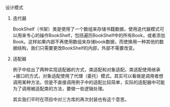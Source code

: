 
设计模式

1. 迭代器

    BookShelf（书架）类是使用了一个数组来存储书籍数据，使用迭代器模式可以用来专心的操作BookShelf，包括遍历BookShelf中的所有Book，或者添加Book。这样如果内部不再使用数组来存储book数据，而使换用一种其他的数据结构，我们只需要更改BookShelf的内部，外部不需要改变。
    
2. 适配器

    例子中给出了两种实现适配器的方式，类适配和对象适配。类适配使用继承+接口的方式，对象适配使用了代理（委托）模式。其实可以看做是调用者想调用某种方法，但是不直接调用例子中的适配比较简单，实际的适配器中可能为了调用被适配类的方法，要做一些逻辑处理。
    
    其实我们平时在项目中对三方库的再次封装也有这个意思。
    

